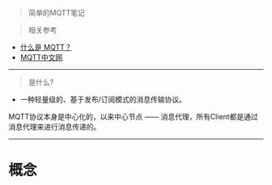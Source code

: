 > 简单的MQTT笔记

> 相关参考

- [什么是 MQTT？](https://aws.amazon.com/cn/what-is/mqtt/)
- [MQTT中文网](https://mqtt.p2hp.com/mqtt311)

---

> 是什么?

- 一种轻量级的、基于发布/订阅模式的消息传输协议。

MQTT协议本身是中心化的，以来中心节点 —— 消息代理，所有Client都是通过消息代理来进行消息传递的。

---

# 
# 概念

> 
